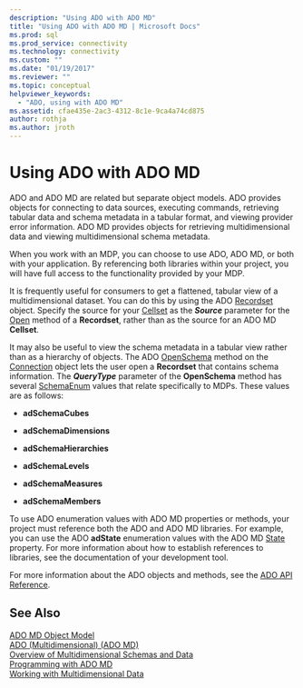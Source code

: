 ```yaml
---
description: "Using ADO with ADO MD"
title: "Using ADO with ADO MD | Microsoft Docs"
ms.prod: sql
ms.prod_service: connectivity
ms.technology: connectivity
ms.custom: ""
ms.date: "01/19/2017"
ms.reviewer: ""
ms.topic: conceptual
helpviewer_keywords: 
  - "ADO, using with ADO MD"
ms.assetid: cfae435e-2ac3-4312-8c1e-9ca4a74cd875
author: rothja
ms.author: jroth
---
```

# Using ADO with ADO MD
ADO and ADO MD are related but separate object models. ADO provides objects for connecting to data sources, executing commands, retrieving tabular data and schema metadata in a tabular format, and viewing provider error information. ADO MD provides objects for retrieving multidimensional data and viewing multidimensional schema metadata.  
  
 When you work with an MDP, you can choose to use ADO, ADO MD, or both with your application. By referencing both libraries within your project, you will have full access to the functionality provided by your MDP.  
  
 It is frequently useful for consumers to get a flattened, tabular view of a multidimensional dataset. You can do this by using the ADO [Recordset](../../reference/ado-api/recordset-object-ado.md) object. Specify the source for your [Cellset](../../reference/ado-md-api/cellset-object-ado-md.md) as the ***Source*** parameter for the [Open](../../reference/ado-api/open-method-ado-recordset.md) method of a **Recordset**, rather than as the source for an ADO MD **Cellset**.  
  
 It may also be useful to view the schema metadata in a tabular view rather than as a hierarchy of objects. The ADO [OpenSchema](../../reference/ado-api/openschema-method.md) method on the [Connection](../../reference/ado-api/connection-object-ado.md) object lets the user open a **Recordset** that contains schema information. The ***QueryType*** parameter of the **OpenSchema** method has several [SchemaEnum](../../reference/ado-api/schemaenum.md) values that relate specifically to MDPs. These values are as follows:  
  
-   **adSchemaCubes**  
  
-   **adSchemaDimensions**  
  
-   **adSchemaHierarchies**  
  
-   **adSchemaLevels**  
  
-   **adSchemaMeasures**  
  
-   **adSchemaMembers**  
  
 To use ADO enumeration values with ADO MD properties or methods, your project must reference both the ADO and ADO MD libraries. For example, you can use the ADO **adState** enumeration values with the ADO MD [State](../../reference/ado-md-api/state-property-ado-md.md) property. For more information about how to establish references to libraries, see the documentation of your development tool.  
  
 For more information about the ADO objects and methods, see the [ADO API Reference](../../reference/ado-api/ado-api-reference.md).  
  
## See Also  
 [ADO MD Object Model](../../reference/ado-md-api/ado-md-object-model.md)   
 [ADO (Multidimensional) (ADO MD)](./ado-multidimensional-ado-md.md)   
 [Overview of Multidimensional Schemas and Data](./overview-of-multidimensional-schemas-and-data.md)   
 [Programming with ADO MD](./programming-with-ado-md.md)   
 [Working with Multidimensional Data](./working-with-multidimensional-data.md)